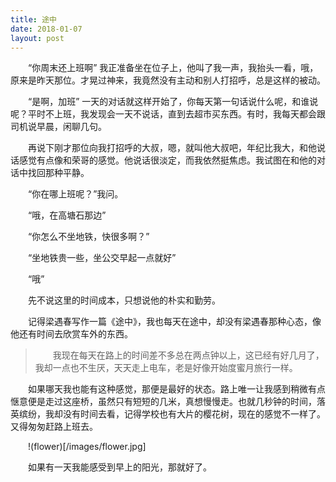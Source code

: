 ```yaml
---
title: 途中
date: 2018-01-07
layout: post
---
```


“你周末还上班啊” 我正准备坐在位子上，他叫了我一声，我抬头一看，哦，原来是昨天那位。才晃过神来，我竟然没有主动和别人打招呼，总是这样的被动。

“是啊，加班” 一天的对话就这样开始了，你每天第一句话说什么呢，和谁说呢？平时不上班，我发现会一天不说话，直到去超市买东西。有时，我每天都会跟司机说早晨，闲聊几句。

再说下刚才那位向我打招呼的大叔，嗯，就叫他大叔吧，年纪比我大，和他说话感觉有点像和荣哥的感觉。他说话很淡定，而我依然挺焦虑。我试图在和他的对话中找回那种平静。

“你在哪上班呢？”我问。

“哦，在高塘石那边”

“你怎么不坐地铁，快很多啊？”

“坐地铁贵一些，坐公交早起一点就好”

“哦”

先不说这里的时间成本，只想说他的朴实和勤劳。

记得梁遇春写作一篇《途中》，我也每天在途中，却没有梁遇春那种心态，像他还有时间去欣赏车外的东西。

> 我现在每天在路上的时间差不多总在两点钟以上，这已经有好几月了，我却一点也不生厌，天天走上电车，老是好像开始度蜜月旅行一样。

如果哪天我也能有这种感觉，那便是最好的状态。路上唯一让我感到稍微有点惬意便是走过这座桥，虽然只有短短的几米，真想慢慢走。也就几秒钟的时间，落英缤纷，我却没有时间去看，记得学校也有大片的樱花树，现在的感觉不一样了。又得匆匆赶路上班去。

!(flower)[/images/flower.jpg]

如果有一天我能感受到早上的阳光，那就好了。

<style>p {text-indent: 2em}</style>
